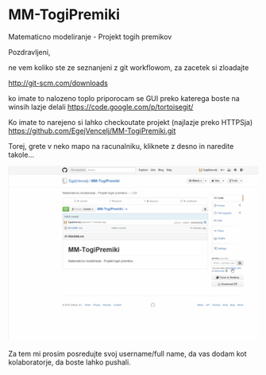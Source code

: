 # MM-TogiPremiki
Matematicno modeliranje - Projekt togih premikov

Pozdravljeni,

ne vem koliko ste ze seznanjeni z git workflowom, za zacetek si zloadajte

http://git-scm.com/downloads

ko imate to nalozeno toplo priporocam se GUI preko katerega boste na winsih
lazje delali
https://code.google.com/p/tortoisegit/

Ko imate to narejeno si lahko checkoutate projekt (najlazje preko HTTPSja)
https://github.com/EgejVencelj/MM-TogiPremiki.git

Torej, grete v neko mapo na racunalniku, kliknete z desno in naredite takole...

![Otput sample](https://raw.githubusercontent.com/EgejVencelj/MM-TogiPremiki/master/Guide/Checkout.gif)

Za tem mi prosim posredujte svoj username/full name, da vas dodam kot kolaboratorje,
da boste lahko pushali.
